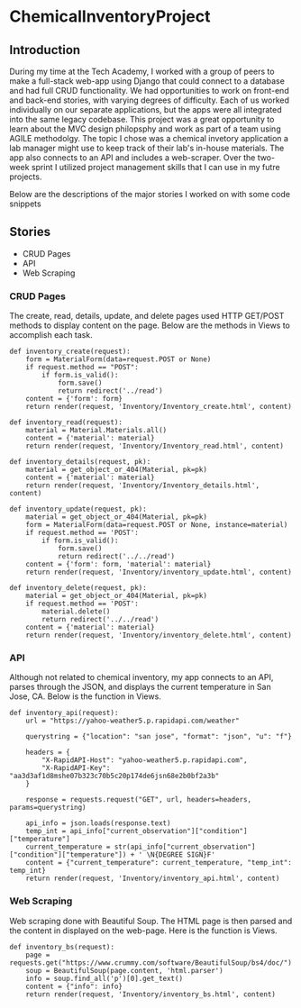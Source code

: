 # ChemicalInventoryProject

## Introduction
During my time at the Tech Academy, I worked with a group of peers to make a full-stack web-app using Django that could connect to a database and had full CRUD functionality. We had opportunities to work on front-end and back-end stories, with varying degrees of difficulty. Each of us worked individually on our separate applications, but the apps were all integrated into the same legacy codebase. This project was a great opportunity to learn about the MVC design philopsphy and work as part of a team using AGILE methodolgy. The topic I chose was a chemical invetory application a lab manager might use to keep track of their lab's in-house materials. The app also connects to an API and includes a web-scraper. Over the two-week sprint I utilized project management skills that I can use in my futre projects. 

Below are the descriptions of the major stories I worked on with some code snippets

## Stories
* CRUD Pages
* API
* Web Scraping

### CRUD Pages
The create, read, details, update, and delete pages used HTTP GET/POST methods to display content on the page. Below are the methods in Views to accomplish each task. 

```
def inventory_create(request):
    form = MaterialForm(data=request.POST or None)
    if request.method == "POST":
        if form.is_valid():
            form.save()
            return redirect('../read')
    content = {'form': form}
    return render(request, 'Inventory/Inventory_create.html', content)

def inventory_read(request):
    material = Material.Materials.all()
    content = {'material': material}
    return render(request, 'Inventory/Inventory_read.html', content)

def inventory_details(request, pk):
    material = get_object_or_404(Material, pk=pk)
    content = {'material': material}
    return render(request, 'Inventory/Inventory_details.html', content)

def inventory_update(request, pk):
    material = get_object_or_404(Material, pk=pk)
    form = MaterialForm(data=request.POST or None, instance=material)
    if request.method == 'POST':
        if form.is_valid():
            form.save()
            return redirect('../../read')
    content = {'form': form, 'material': material}
    return render(request, 'Inventory/inventory_update.html', content)

def inventory_delete(request, pk):
    material = get_object_or_404(Material, pk=pk)
    if request.method == 'POST':
        material.delete()
        return redirect('../../read')
    content = {'material': material}
    return render(request, 'Inventory/inventory_delete.html', content)
```

### API
Although not related to chemical inventory, my app connects to an API, parses through the JSON, and displays the current temperature in San Jose, CA. Below is the function in Views.

```
def inventory_api(request):
    url = "https://yahoo-weather5.p.rapidapi.com/weather"

    querystring = {"location": "san jose", "format": "json", "u": "f"}

    headers = {
        "X-RapidAPI-Host": "yahoo-weather5.p.rapidapi.com",
        "X-RapidAPI-Key": "aa3d3af1d8mshe07b323c70b5c20p174de6jsn68e2b0bf2a3b"
    }

    response = requests.request("GET", url, headers=headers, params=querystring)

    api_info = json.loads(response.text)
    temp_int = api_info["current_observation"]["condition"]["temperature"]
    current_temperature = str(api_info["current_observation"]["condition"]["temperature"]) + ' \N{DEGREE SIGN}F'
    content = {"current_temperature": current_temperature, "temp_int": temp_int}
    return render(request, 'Inventory/inventory_api.html', content)
```

### Web Scraping
Web scraping done with Beautiful Soup. The HTML page is then parsed and the content in displayed on the web-page. Here is the function is Views.

```
def inventory_bs(request):
    page = requests.get("https://www.crummy.com/software/BeautifulSoup/bs4/doc/")
    soup = BeautifulSoup(page.content, 'html.parser')
    info = soup.find_all('p')[0].get_text()
    content = {"info": info}
    return render(request, 'Inventory/inventory_bs.html', content)
```
